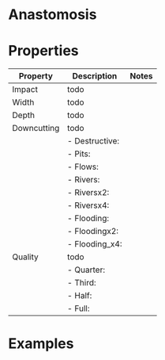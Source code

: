 # Anastomosis


# Properties


| Property | Description | Notes | 
| -------- | ----------- | ----- |
| Impact | todo | |
| Width | todo | |
| Depth | todo | |
| Downcutting | todo | |
| | - Destructive: <desc> | |
| | - Pits: <desc> | |
| | - Flows: <desc> | |
| | - Rivers: <desc> | |
| | - Riversx2: <desc> | |
| | - Riversx4: <desc> | |
| | - Flooding: <desc> | |
| | - Floodingx2: <desc> | |
| | - Flooding_x4: <desc> | |
| Quality | todo | |
| | - Quarter: <desc> | |
| | - Third: <desc> | |
| | - Half: <desc> | |
| | - Full: <desc> | |




# Examples

